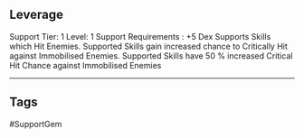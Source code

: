 ## Leverage
Support
Tier: 1
Level: 1
Support Requirements : +5 Dex
Supports Skills which Hit Enemies. Supported Skills gain increased chance to Critically Hit against Immobilised Enemies.
Supported Skills have 50 % increased Critical Hit Chance against Immobilised Enemies

---
## Tags
#SupportGem
